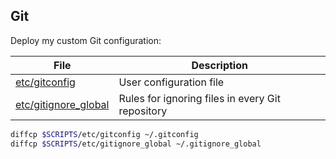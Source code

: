 ## Git

Deploy my custom Git configuration:

File                              | Description
----------------------------------|----------------------------------
[etc/gitconfig](gitconfig)        | User configuration file
[etc/gitignore_global](gitconfig) | Rules for ignoring files in every Git repository

```bash
diffcp $SCRIPTS/etc/gitconfig ~/.gitconfig
diffcp $SCRIPTS/etc/gitignore_global ~/.gitignore_global
```

